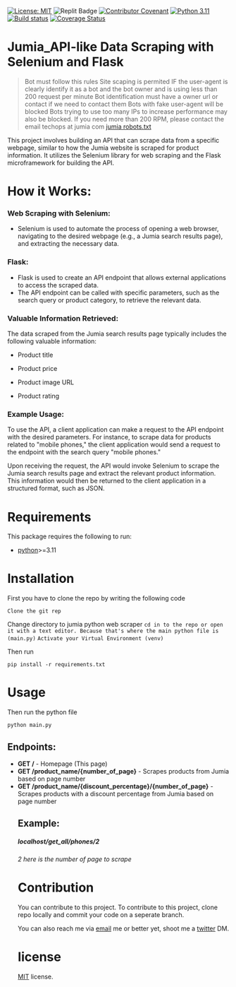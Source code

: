 
[![License: MIT](https://img.shields.io/badge/License-MIT-green.svg)](https://opensource.org/licenses/MIT)
![Replit Badge](https://img.shields.io/badge/Replit-Blue?style=flat&logo=Replit&logoColor=Blue)
[![Contributor Covenant](https://img.shields.io/badge/Contributor%20Covenant-v2.0%20adopted-ff69b4.svg)](code-of-conduct.md)
[![Python 3.11](https://img.shields.io/badge/python-3.11-blue.svg)](https://www.python.org/downloads/release/python-360/)
[![Build status](https://ci.appveyor.com/api/projects/status/pjxh5g91jpbh7t84?svg=true)](https://ci.appveyor.com/project/tygerbytes/resourcefitness)
 [![Coverage Status](https://coveralls.io/repos/github/leonkoech/Jumia-Python-Web-Scraper/badge.svg?branch=master)](https://coveralls.io/github/leonkoech/Jumia-Python-Web-Scraper?branch=master)



# Jumia_API-like Data Scraping with Selenium and Flask

> Bot must follow this rules
 Site scaping is permited IF the user-agent is clearly identify it as a bot and
the bot owner and is using less than 200 request per minute
Bot identification must have a owner url or contact if we need to contact them
Bots with fake user-agent will be blocked
Bots trying to use too many IPs to increase performance may also be blocked.
If you need more than 200 RPM, please contact the email techops at jumia com [jumia robots.txt](https://www.jumia.com.ng/robots.txt)



This project involves building an API that can scrape data from a specific webpage, similar to how the Jumia website is scraped for product information. It utilizes the Selenium library for web scraping and the Flask microframework for building the API.

# How it Works:

### Web Scraping with Selenium:

- Selenium is used to automate the process of opening a web browser, navigating to the desired webpage (e.g., a Jumia search results page), and extracting the necessary data.

### Flask:

- Flask is used to create an API endpoint that allows external applications to access the scraped data.
- The API endpoint can be called with specific parameters, such as the search query or product category, to retrieve the relevant data.

### Valuable Information Retrieved:

The data scraped from the Jumia search results page typically includes the following valuable information:

- Product title

- Product price

- Product image URL

- Product rating



### Example Usage:

To use the API, a client application can make a request to the API endpoint with the desired parameters. For instance, to scrape data for products related to "mobile phones," the client application would send a request to the endpoint with the search query "mobile phones."

Upon receiving the request, the API would invoke Selenium to scrape the Jumia search results page and extract the relevant product information. This information would then be returned to the client application in a structured format, such as JSON.

# Requirements
This package requires the following to run:

- [python](https://www.python.org/downloads/)>=3.11

# Installation
First you have to clone the repo by writing the following code

 `Clone the git rep`

Change directory to jumia python web scraper
 `cd in to the repo or open it with a text editor. Because that's where the main python file is (main.py)`
 `Activate your Virtual Environment (venv)`

Then run 

`pip install -r requirements.txt`
# Usage
Then run the python file

`python main.py`

<h2>Endpoints:</h2>
      <ul>
          <li><strong>GET /</strong> - Homepage (This page)</li>
          <li><strong>GET /product_name/{number_of_page}</strong> - Scrapes products from Jumia based on page number</li>
          <li><strong>GET /product_name/{discount_percentage}/{number_of_page}</strong> - Scrapes products with a discount percentage from Jumia based on page number</li>
<h2>Example:</h2>
<h5>localhost/get_all/phones/2</h5>
<h6>2 here is the number of page to scrape</h6>
       
# Contribution
You can contribute to this project.
To contribute to this project, clone repo locally and commit your code on a seperate branch.
 
You can also reach me via [email](arinzeugwuanyi@gmail.com) me or better yet, shoot me a [twitter](https://twitter.com/ArinzeUgwuanyi) DM.

# license
[MIT](#) license.  
